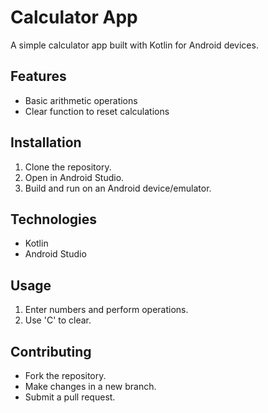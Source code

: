 # Calculator App

A simple calculator app built with Kotlin for Android devices.

## Features

- Basic arithmetic operations
- Clear function to reset calculations


## Installation

1. Clone the repository.
2. Open in Android Studio.
3. Build and run on an Android device/emulator.

## Technologies

- Kotlin
- Android Studio

## Usage

1. Enter numbers and perform operations.
2. Use 'C' to clear.

## Contributing

- Fork the repository.
- Make changes in a new branch.
- Submit a pull request.


